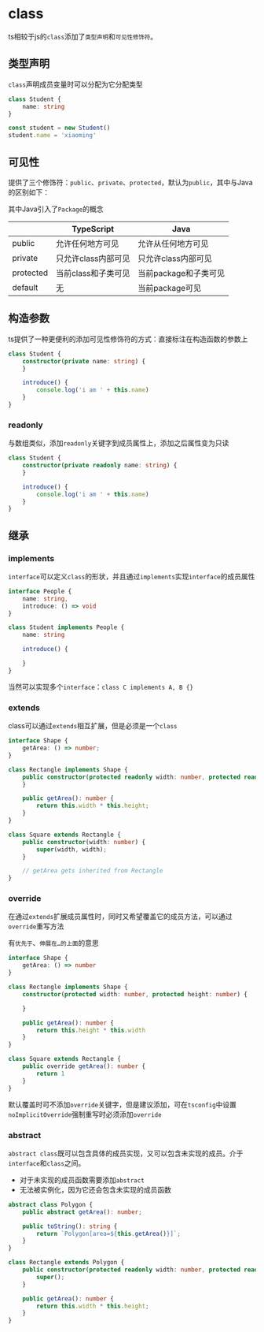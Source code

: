 # class

ts相较于js的`class`添加了`类型声明`和`可见性修饰符`。

## 类型声明

`class`声明成员变量时可以分配为它分配类型

```ts
class Student {
    name: string
}

const student = new Student()
student.name = 'xiaoming'
```

## 可见性

提供了三个修饰符：`public`、`private`、`protected`，默认为`public`，其中与Java的区别如下：

其中Java引入了`Package`的概念

|           | TypeScript   | Java           |
|-----------|--------------|----------------|
| public    | 允许任何地方可见     | 允许从任何地方可见      |
| private   | 只允许class内部可见 | 只允许class内部可见   |
| protected | 当前class和子类可见 | 当前package和子类可见 |
| default   | 无            | 当前package可见    |

## 构造参数

ts提供了一种更便利的添加可见性修饰符的方式：直接标注在构造函数的参数上

```ts
class Student {
    constructor(private name: string) {
    }

    introduce() {
        console.log('i am ' + this.name)
    }
}

```

### readonly

与数组类似，添加`readonly`关键字到成员属性上，添加之后属性变为只读

```ts
class Student {
    constructor(private readonly name: string) {
    }

    introduce() {
        console.log('i am ' + this.name)
    }
}
```

## 继承

### implements

`interface`可以定义`class`的形状，并且通过`implements`实现`interface`的成员属性

```ts
interface People {
    name: string,
    introduce: () => void
}

class Student implements People {
    name: string

    introduce() {

    }
}
```

当然可以实现多个`interface`：`class C implements A, B {}`

### extends

class可以通过`extends`相互扩展，但是必须是一个`class`

```ts
interface Shape {
    getArea: () => number;
}

class Rectangle implements Shape {
    public constructor(protected readonly width: number, protected readonly height: number) {
    }

    public getArea(): number {
        return this.width * this.height;
    }
}

class Square extends Rectangle {
    public constructor(width: number) {
        super(width, width);
    }

    // getArea gets inherited from Rectangle
}
```

### override

在通过`extends`扩展成员属性时，同时又希望覆盖它的成员方法，可以通过`override`重写方法

有`优先于`、`伸展在…的上面`的意思

```ts
interface Shape {
    getArea: () => number
}

class Rectangle implements Shape {
    constructor(protected width: number, protected height: number) {

    }

    public getArea(): number {
        return this.height * this.width
    }
}

class Square extends Rectangle {
    public override getArea(): number {
        return 1
    }
}
```

默认覆盖时可不添加`override`关键字，但是建议添加，可在`tsconfig`中设置`noImplicitOverride`强制重写时必须添加`override`

### abstract

`abstract class`既可以包含具体的成员实现，又可以包含未实现的成员。介于`interface`和`class`之间。

- 对于未实现的成员函数需要添加`abstract`
- 无法被实例化，因为它还会包含未实现的成员函数

```ts
abstract class Polygon {
    public abstract getArea(): number;

    public toString(): string {
        return `Polygon[area=${this.getArea()}]`;
    }
}

class Rectangle extends Polygon {
    public constructor(protected readonly width: number, protected readonly height: number) {
        super();
    }

    public getArea(): number {
        return this.width * this.height;
    }
}
```

